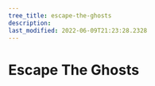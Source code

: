 ```yaml
---
tree_title: escape-the-ghosts
description: 
last_modified: 2022-06-09T21:23:28.2328
---
```


# Escape The Ghosts
